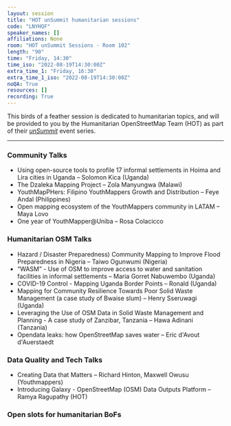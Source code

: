 ```yaml
---
layout: session
title: "HOT unSummit humanitarian sessions"
code: "LNYHQF"
speaker_names: []
affiliations: None
room: "HOT unSummit Sessions - Room 102"
length: "90"
time: "Friday, 14:30"
time_iso: "2022-08-19T14:30:00Z"
extra_time_1: "Friday, 16:30"
extra_time_1_iso: "2022-08-19T14:30:00Z"
noQA: True
resources: []
recording: True
---
```


This birds of a feather session is dedicated to humanitarian topics, and will be provided to you by the Humanitarian OpenStreetMap Team (HOT) as part of their [_unSummit_](https://unsummit.hotosm.org/) event series.

<hr>

### Community Talks

* Using open-source tools to profile 17 informal settlements in Hoima and Lira cities in Uganda – Solomon Kica (Uganda)
* The Dzaleka Mapping Project – Zola Manyungwa (Malawi)
* YouthMapPHers: Filipino YouthMappers Growth and Distribution – Feye Andal (Philippines)
* Open mapping ecosystem of the YouthMappers community in LATAM – Maya Lovo
* One year of YouthMapper@Uniba – Rosa Colacicco

### Humanitarian OSM Talks

* Hazard / Disaster Preparedness) Community Mapping to Improve Flood Preparedness in Nigeria – Taiwo Ogunwumi (Nigeria)
* “WASM” - Use of OSM to improve access to water and sanitation facilities in informal settlements – Maria Gorret Nabuwembo (Uganda)
* COVID-19 Control - Mapping Uganda Border Points – Ronald (Uganda)
* Mapping for Community Resilience Towards Poor Solid Waste Management (a case study of Bwaise slum) – Henry Sseruwagi (Uganda)
* Leveraging the Use of OSM Data in Solid Waste Management and Planning - A case study of Zanzibar, Tanzania – Hawa Adinani (Tanzania)
* Opendata leaks: how OpenStreetMap saves water – Eric d'Avout d'Auerstaedt

### Data Quality and Tech Talks

* Creating Data that Matters – Richard Hinton, Maxwell Owusu (Youthmappers)
* Introducing Galaxy - OpenStreetMap (OSM) Data Outputs Platform – Ramya Ragupathy (HOT)

### Open slots for humanitarian BoFs

